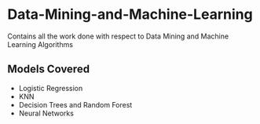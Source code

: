 # Data-Mining-and-Machine-Learning
Contains all the work done with respect to Data Mining and Machine Learning Algorithms

## Models Covered
- Logistic Regression
- KNN
- Decision Trees and Random Forest
- Neural Networks


